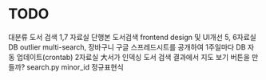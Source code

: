 # TODO

대분류 도서 검색 1,7 자료실 단행본 도서검색
frontend design 및 UI개선
5, 6자료실 DB outlier
multi-search, 장바구니
구글 스프레드시트를 공개하여 1주일마다 DB 자동 업데이트(crontab)
2자료실 大서가 인덱싱
도서 검색 결과에서 지도 보기 버튼을 만들까?
search.py minor_id 정규표현식